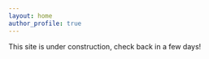 ```yaml
---
layout: home
author_profile: true
---
```


This site is under construction, check back in a few days! 